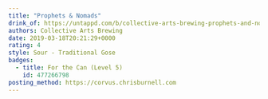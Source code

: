 ```yaml
---
title: "Prophets & Nomads"
drink_of: https://untappd.com/b/collective-arts-brewing-prophets-and-nomads/1954616
authors: Collective Arts Brewing
date: 2019-03-18T20:21:29+0000
rating: 4
style: Sour - Traditional Gose
badges:
  - title: For the Can (Level 5)
    id: 477266798
posting_method: https://corvus.chrisburnell.com
---
```

